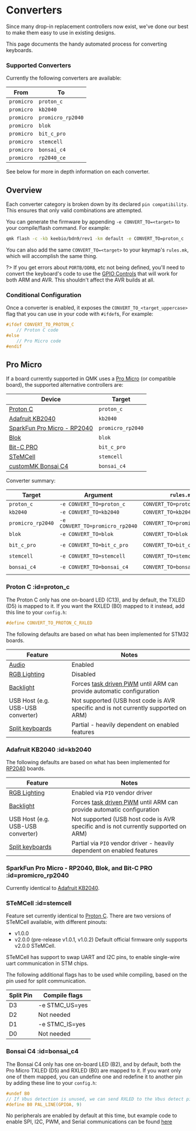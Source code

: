 # Converters

Since many drop-in replacement controllers now exist, we've done our best to make them easy to use in existing designs.

This page documents the handy automated process for converting keyboards.

### Supported Converters

Currently the following converters are available:

| From       | To                |
|------------|-------------------|
| `promicro` | `proton_c`        |
| `promicro` | `kb2040`          |
| `promicro` | `promicro_rp2040` |
| `promicro` | `blok`            |
| `promicro` | `bit_c_pro`       |
| `promicro` | `stemcell`        |
| `promicro` | `bonsai_c4`       |
| `promicro` | `rp2040_ce`       |

See below for more in depth information on each converter.

## Overview

Each converter category is broken down by its declared `pin compatibility`.
This ensures that only valid combinations are attempted.

You can generate the firmware by appending `-e CONVERT_TO=<target>` to your compile/flash command. For example:

```sh
qmk flash -c -kb keebio/bdn9/rev1 -km default -e CONVERT_TO=proton_c
```

You can also add the same `CONVERT_TO=<target>` to your keymap's `rules.mk`, which will accomplish the same thing.

?> If you get errors about `PORTB/DDRB`, etc not being defined, you'll need to convert the keyboard's code to use the [GPIO Controls](gpio_control.md) that will work for both ARM and AVR. This shouldn't affect the AVR builds at all.

### Conditional Configuration

Once a converter is enabled, it exposes the `CONVERT_TO_<target_uppercase>` flag that you can use in your code with `#ifdef`s, For example:

```c
#ifdef CONVERT_TO_PROTON_C
    // Proton C code
#else
    // Pro Micro code
#endif
```

## Pro Micro

If a board currently supported in QMK uses a [Pro Micro](https://www.sparkfun.com/products/12640) (or compatible board), the supported alternative controllers are:

| Device                                                                                   | Target            |
|------------------------------------------------------------------------------------------|-------------------|
| [Proton C](https://qmk.fm/proton-c/)                                                     | `proton_c`        |
| [Adafruit KB2040](https://learn.adafruit.com/adafruit-kb2040)                            | `kb2040`          |
| [SparkFun Pro Micro - RP2040](https://www.sparkfun.com/products/18288)                   | `promicro_rp2040` |
| [Blok](https://boardsource.xyz/store/628b95b494dfa308a6581622)                           | `blok`            |
| [Bit-C PRO](https://nullbits.co/bit-c-pro)                                               | `bit_c_pro`       |
| [STeMCell](https://github.com/megamind4089/STeMCell)                                     | `stemcell`        |
| [customMK Bonsai C4](https://shop.custommk.com/products/bonsai-c4-microcontroller-board) | `bonsai_c4`       |

Converter summary:

| Target            | Argument                        | `rules.mk`                   | Condition                           |
|-------------------|---------------------------------|------------------------------|-------------------------------------|
| `proton_c`        | `-e CONVERT_TO=proton_c`        | `CONVERT_TO=proton_c`        | `#ifdef CONVERT_TO_PROTON_C`        |
| `kb2040`          | `-e CONVERT_TO=kb2040`          | `CONVERT_TO=kb2040`          | `#ifdef CONVERT_TO_KB2040`          |
| `promicro_rp2040` | `-e CONVERT_TO=promicro_rp2040` | `CONVERT_TO=promicro_rp2040` | `#ifdef CONVERT_TO_PROMICRO_RP2040` |
| `blok`            | `-e CONVERT_TO=blok`            | `CONVERT_TO=blok`            | `#ifdef CONVERT_TO_BLOK`            |
| `bit_c_pro`       | `-e CONVERT_TO=bit_c_pro`       | `CONVERT_TO=bit_c_pro`       | `#ifdef CONVERT_TO_BIT_C_PRO`       |
| `stemcell`        | `-e CONVERT_TO=stemcell`        | `CONVERT_TO=stemcell`        | `#ifdef CONVERT_TO_STEMCELL`        |
| `bonsai_c4`       | `-e CONVERT_TO=bonsai_c4`       | `CONVERT_TO=bonsai_c4`       | `#ifdef CONVERT_TO_BONSAI_C4`       |

### Proton C :id=proton_c

The Proton C only has one on-board LED (C13), and by default, the TXLED (D5) is mapped to it. If you want the RXLED (B0) mapped to it instead, add this line to your `config.h`:

```c
#define CONVERT_TO_PROTON_C_RXLED
```

The following defaults are based on what has been implemented for STM32 boards.

| Feature                                      | Notes                                                                                                            |
|----------------------------------------------|------------------------------------------------------------------------------------------------------------------|
| [Audio](feature_audio.md)                    | Enabled                                                                                                          |
| [RGB Lighting](feature_rgblight.md)          | Disabled                                                                                                         |
| [Backlight](feature_backlight.md)            | Forces [task driven PWM](feature_backlight.md#software-pwm-driver) until ARM can provide automatic configuration |
| USB Host (e.g. USB-USB converter)            | Not supported (USB host code is AVR specific and is not currently supported on ARM)                              |
| [Split keyboards](feature_split_keyboard.md) | Partial - heavily dependent on enabled features                                                                  |

### Adafruit KB2040 :id=kb2040

The following defaults are based on what has been implemented for [RP2040](platformdev_rp2040.md) boards.

| Feature                                      | Notes                                                                                                            |
|----------------------------------------------|------------------------------------------------------------------------------------------------------------------|
| [RGB Lighting](feature_rgblight.md)          | Enabled via `PIO` vendor driver                                                                                  |
| [Backlight](feature_backlight.md)            | Forces [task driven PWM](feature_backlight.md#software-pwm-driver) until ARM can provide automatic configuration |
| USB Host (e.g. USB-USB converter)            | Not supported (USB host code is AVR specific and is not currently supported on ARM)                              |
| [Split keyboards](feature_split_keyboard.md) | Partial via `PIO` vendor driver - heavily dependent on enabled features                                          |

### SparkFun Pro Micro - RP2040, Blok, and Bit-C PRO :id=promicro_rp2040 

Currently identical to  [Adafruit KB2040](#kb2040).

### STeMCell :id=stemcell

Feature set currently identical to [Proton C](#proton_c).
There are two versions of STeMCell available, with different pinouts:
  - v1.0.0
  - v2.0.0 (pre-release v1.0.1, v1.0.2)
Default official firmware only supports v2.0.0 STeMCell.

STeMCell has support to swap UART and I2C pins, to enable single-wire uart communication in STM chips.

The following additional flags has to be used while compiling, based on the pin used for split communication.

| Split Pin | Compile flags |
|-----------|---------------|
| D3        | -e STMC_US=yes|
| D2        | Not needed    |
| D1        | -e STMC_IS=yes|
| D0        | Not needed    |

### Bonsai C4 :id=bonsai_c4

The Bonsai C4 only has one on-board LED (B2), and by default, both the Pro Micro TXLED (D5) and RXLED (B0) are mapped to it. If you want only one of them mapped, you can undefine one and redefine it to another pin by adding these line to your `config.h`:

```c
#undef B0
// If Vbus detection is unused, we can send RXLED to the Vbus detect pin instead
#define B0 PAL_LINE(GPIOA, 9)
```

No peripherals are enabled by default at this time, but example code to enable SPI, I2C, PWM, and Serial communications can be found [here](/keyboards/custommk/bonsai_c4_template) 